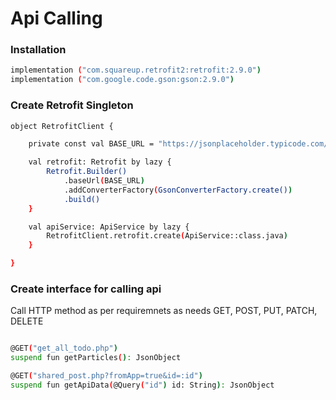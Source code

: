 # Api Calling

### Installation

```sh
implementation ("com.squareup.retrofit2:retrofit:2.9.0")
implementation ("com.google.code.gson:gson:2.9.0")
```

### Create Retrofit Singleton
```sh
object RetrofitClient {

    private const val BASE_URL = "https://jsonplaceholder.typicode.com/"

    val retrofit: Retrofit by lazy {
        Retrofit.Builder()
            .baseUrl(BASE_URL)
            .addConverterFactory(GsonConverterFactory.create())
            .build()
    }

    val apiService: ApiService by lazy {
        RetrofitClient.retrofit.create(ApiService::class.java)
    }

}
```

### Create interface for calling api

Call HTTP method as per requiremnets as needs
GET, POST, PUT, PATCH, DELETE

```sh

@GET("get_all_todo.php")
suspend fun getParticles(): JsonObject

@GET("shared_post.php?fromApp=true&id=:id")
suspend fun getApiData(@Query("id") id: String): JsonObject

```
